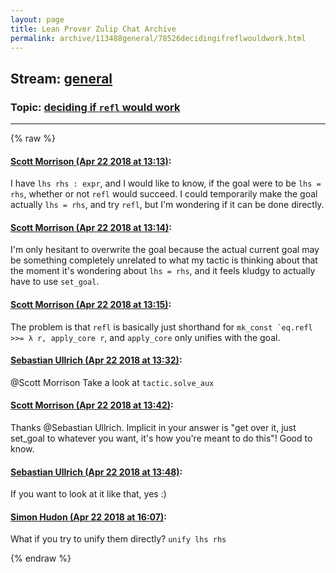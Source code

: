 ```yaml
---
layout: page
title: Lean Prover Zulip Chat Archive 
permalink: archive/113488general/78526decidingifreflwouldwork.html
---
```


## Stream: [general](index.html)
### Topic: [deciding if `refl` would work](78526decidingifreflwouldwork.html)

---


{% raw %}
#### [ Scott Morrison (Apr 22 2018 at 13:13)](https://leanprover.zulipchat.com/#narrow/stream/113488-general/topic/deciding%20if%20%60refl%60%20would%20work/near/125526321):
<p>I have <code>lhs rhs : expr</code>, and I would like to know, if the goal were to be <code>lhs = rhs</code>,  whether or not <code>refl</code> would succeed. I could temporarily make the goal actually <code>lhs = rhs</code>, and try <code>refl</code>, but I'm wondering if it can be done directly.</p>

#### [ Scott Morrison (Apr 22 2018 at 13:14)](https://leanprover.zulipchat.com/#narrow/stream/113488-general/topic/deciding%20if%20%60refl%60%20would%20work/near/125526366):
<p>I'm only hesitant to overwrite the goal because the actual current goal may be something completely unrelated to what my tactic is thinking about that the moment it's wondering about <code>lhs = rhs</code>, and it feels kludgy to actually have to use <code>set_goal</code>.</p>

#### [ Scott Morrison (Apr 22 2018 at 13:15)](https://leanprover.zulipchat.com/#narrow/stream/113488-general/topic/deciding%20if%20%60refl%60%20would%20work/near/125526377):
<p>The problem is that <code>refl</code> is basically just shorthand for <code>mk_const `eq.refl &gt;&gt;= λ r, apply_core r</code>, and <code>apply_core</code> only unifies with the goal.</p>

#### [ Sebastian Ullrich (Apr 22 2018 at 13:32)](https://leanprover.zulipchat.com/#narrow/stream/113488-general/topic/deciding%20if%20%60refl%60%20would%20work/near/125526830):
<p><span class="user-mention" data-user-id="110524">@Scott Morrison</span> Take a look at <code>tactic.solve_aux</code></p>

#### [ Scott Morrison (Apr 22 2018 at 13:42)](https://leanprover.zulipchat.com/#narrow/stream/113488-general/topic/deciding%20if%20%60refl%60%20would%20work/near/125527074):
<p>Thanks <span class="user-mention" data-user-id="110024">@Sebastian Ullrich</span>. Implicit in your answer is "get over it, just set_goal to whatever you want, it's how you're meant to do this"! Good to know.</p>

#### [ Sebastian Ullrich (Apr 22 2018 at 13:48)](https://leanprover.zulipchat.com/#narrow/stream/113488-general/topic/deciding%20if%20%60refl%60%20would%20work/near/125527212):
<p>If you want to look at it like that, yes :)</p>

#### [ Simon Hudon (Apr 22 2018 at 16:07)](https://leanprover.zulipchat.com/#narrow/stream/113488-general/topic/deciding%20if%20%60refl%60%20would%20work/near/125530633):
<p>What if you try to unify them directly? <code>unify lhs rhs</code></p>


{% endraw %}
